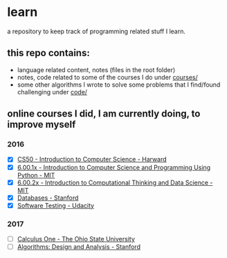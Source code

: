 # learn
a repository to keep track of programming related stuff I learn.

## this repo contains:
- language related content, notes (files in the root folder)
- notes, code related to some of the courses I do under [courses/](courses)
- some other algorithms I wrote to solve some problems that I find/found challenging under [code/](code)

## online courses I did, I am currently doing, to improve myself

### 2016
  - [x] [CS50 - Introduction to Computer Science - Harward](https://courses.edx.org/courses/course-v1:HarvardX+CS50+X/info)
  - [x] [6.00.1x - Introduction to Computer Science and Programming Using Python -  MIT](https://courses.edx.org/courses/course-v1:MITx+6.00.1x+2T2016/info)
  - [x] [6.00.2x - Introduction to Computational Thinking and Data Science - MIT ](https://courses.edx.org/courses/course-v1:MITx+6.00.2x_6+3T2016/info)
  - [x] [Databases - Stanford](https://lagunita.stanford.edu/courses/Home/Databases/Engineering/about)
  - [x] [Software Testing - Udacity](https://www.udacity.com/course/software-testing--cs258)

### 2017
  - [ ] [Calculus One - The Ohio State University](https://www.coursera.org/learn/calculus1)
  - [ ] [Algorithms: Design and Analysis - Stanford](https://lagunita.stanford.edu/courses/course-v1:Engineering+Algorithms1+SelfPaced/about)
